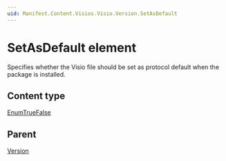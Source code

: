 ```yaml
---
uid: Manifest.Content.Visios.Visio.Version.SetAsDefault
---
```


# SetAsDefault element

Specifies whether the Visio file should be set as protocol default when the package is installed.

## Content type

[EnumTrueFalse](xref:Manifest-EnumTrueFalse)

## Parent

[Version](xref:Manifest.Content.Visios.Visio.Version)
